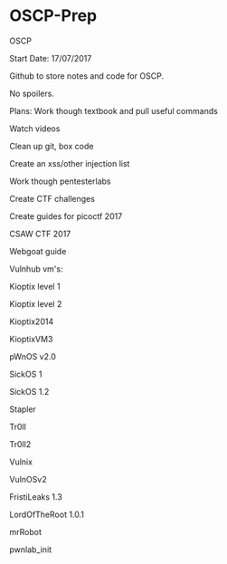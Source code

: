 # OSCP-Prep
OSCP

Start Date: 17/07/2017

Github to store notes and code for OSCP.

No spoilers.

Plans:
Work though textbook and pull useful commands

Watch videos

Clean up git, box code

Create an xss/other injection list

Work though pentesterlabs

Create CTF challenges

Create guides for picoctf 2017

CSAW CTF 2017

Webgoat guide


Vulnhub vm's: 

Kioptix level 1

Kioptix level 2

Kioptix2014

KioptixVM3

pWnOS v2.0

SickOS 1

SickOS 1.2

Stapler

Tr0ll

Tr0ll2

Vulnix

VulnOSv2

FristiLeaks 1.3

LordOfTheRoot 1.0.1

mrRobot

pwnlab_init

